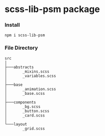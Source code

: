 # scss-lib-psm package

### Install

```
npm i scss-lib-psm
```

### File Directory

```
src
│
├───abstracts
│       _mixins.scss
│       _variables.scss
│
├───base
│       _animation.scss
│       _base.scss
│
├───components
│       _bg.scss
│       _button.scss
│       _card.scss
│
└───layout
        _grid.scss
```
